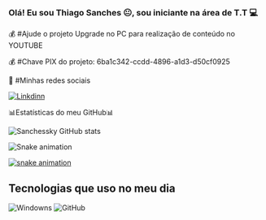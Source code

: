 
### Olá! Eu sou Thiago Sanches 😐,  sou iniciante na área de T.T 💻

💰 #Ajude o projeto Upgrade no PC para realização de conteúdo no YOUTUBE

💰 #Chave PIX do projeto:
6ba1c342-ccdd-4896-a1d3-d50cf0925

🚀 #Minhas redes sociais


[![Linkdinn](https://img.shields.io/badge/LinkedIn-0077B5?style=for-the-badge&logo=linkedin&logoColor=white)](https://ww.linkdin.com/in/thiagosanches07)

📊Estatísticas do meu GitHub📊



![Sanchessky GitHub stats](https://github-readme-stats.vercel.app/api?username=sanchessky&show_icons=true&theme=dark)

![Snake animation](https://github.com/sanchessky/sanchessky/blob/output/github-contribution-grid-snake.svg)

[![snake animation](https://github-readme-stats.vercel.app/api?username=sanchessky&repo=sanchessky&thene=react)](https://github.com/sanchessky/sanchessky)

## Tecnologias que uso no meu dia 

![Windowns](https://img.shields.io/badge/Windows-0078D6?style=for-the-badge&logo=windows&logoColor=white)
![GitHub](https://img.shields.io/badge/GitHub-100000?style=for-the-badge&logo=github&logoColor=white)

